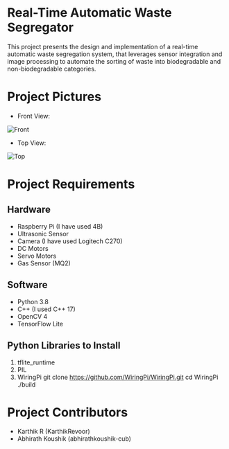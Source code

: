 # Real-Time Automatic Waste Segregator
This project presents the design and implementation of a real-time automatic waste segregation system, that leverages sensor integration and image processing to automate the sorting of waste into biodegradable and non-biodegradable categories.

# Project Pictures
* Front View:

![Front](https://github.com/user-attachments/assets/588e610d-9e97-4c1f-8ed0-47ce2c20b746)

* Top View:
  
![Top](https://github.com/user-attachments/assets/84a3acf4-f088-4fe0-b7fc-a6416919f2fe)

# Project Requirements
## Hardware
- Raspberry Pi (I have used 4B)
- Ultrasonic Sensor
- Camera (I have used Logitech C270)
- DC Motors
- Servo Motors
- Gas Sensor (MQ2)

## Software
- Python 3.8
- C++ (I used C++ 17)
- OpenCV 4
- TensorFlow Lite

## Python Libraries to Install
1. tflite_runtime
2. PIL
3. WiringPi 
    git clone https://github.com/WiringPi/WiringPi.git
    cd WiringPi
    ./build

# Project Contributors
- Karthik R (KarthikRevoor)
- Abhirath Koushik (abhirathkoushik-cub)
